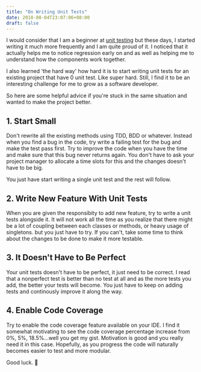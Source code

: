 ```yaml
---
title: "On Writing Unit Tests"
date: 2018-08-04T23:07:06+08:00
draft: false
---
```


I would consider that I am a beginner at [unit testing][1] but these days, I started writing it much more frequently and I am quite proud of it. 
I noticed that it actually helps me to notice regression early on and as well as helping me to understand how the components work together.

I also learned 'the hard way' how hard it is to start writing unit tests for an existing project that have 0 unit test. Like super hard.
Still, I find it to be an interesting challenge for me to grow as a software developer.

So here are some helpful advice if you're stuck in the same situation and wanted to make the project better.

## 1. Start Small
Don't rewrite all the existing methods using TDD, BDD or whatever. Instead when you find a bug in the code, try write a failing test
for the bug and make the test pass first. Try to improve the code when you have the time and make sure that this bug never returns again.
You don't have to ask your project manager to allocate a time slots for this and the changes doesn't have to be big. 

You just have start writing a single unit test and the rest will follow.

## 2. Write New Feature With Unit Tests
When you are given the responsibity to add new feature, try to write a unit tests alongside it. It will not work all the time as you realize
that there might be a lot of coupling between each classes or methods, or heavy usage of singletons. but you just have to try. If you can't,
take some time to think about the changes to be done to make it more testable.

## 3. It Doesn't Have to Be Perfect
Your unit tests doesn't have to be perfect, it just need to be correct. I read that a nonperfect test is better than no test at all
and as the more tests you add, the better your tests will become. You just have to keep on adding tests and continously improve it along the way.

## 4. Enable Code Coverage
Try to enable the code coverage feature available on your IDE. I find it somewhat motivating to see the code coverage percentage increase 
from 0%, 5%, 18.5%...well you get my gist. Motivation is good and you really need it in this case. Hopefully, as you progress the code will naturally becomes easier to test and more modular.

Good luck. 🐛

[1]: https://en.wikipedia.org/wiki/Unit_testing